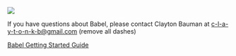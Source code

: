 ![](sacred_scarab.jpg)

If you have questions about Babel, please contact Clayton Bauman at c-l-a-y-t-o-n-k-b@gmail.com (remove all dashes)

[Babel Getting Started Guide](babel_gsg.html)



